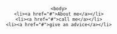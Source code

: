 <!DOCTYPE html>
<html lang="en" dir="ltr">
  <head>
    <meta name="viewport" content="width=device-width, initial-scale=1.0">
    <title>Title</title>

    <body>
    <li><a href="#">About me</a></li>
    <li><a href="#">call me</a></li>
    <li><a href="#">give an advice</a></li>

  </body>


<style media="screen">





   body   {
     text-align: center;
      background: url("https://zavrel.net/background.jpg");s

      background-position: center
      coler: white;
     font-family: helvetica;
   }

   ul {
     padding: 20px


     }



     li {
       display: inline;
       padding: 0px 10px 0px 10px;
     }
li {
  background-color : black
}

img {
  width: 200px;
  border-radius: 100px;
  -webkit-border-radius: 100px
  -moz-border-radius: 100
}
